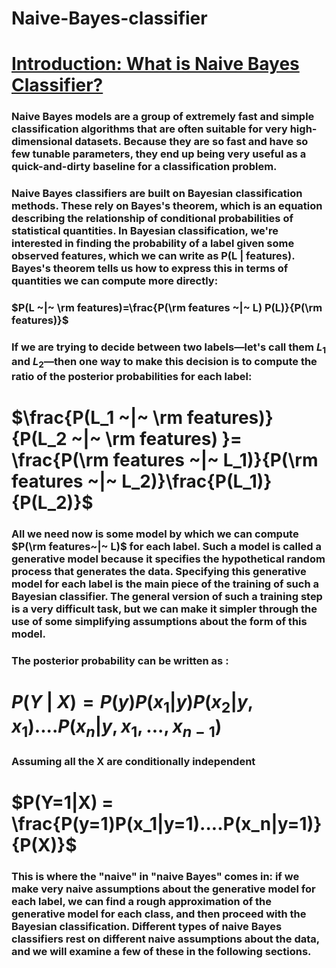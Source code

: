 # Naive-Bayes-classifier
# <b> <u>Introduction: What is Naive Bayes Classifier? </u></b>

### Naive Bayes models are a group of extremely fast and simple classification algorithms that are often suitable for very high-dimensional datasets. Because they are so fast and have so few tunable parameters, they end up being very useful as a quick-and-dirty baseline for a classification problem.


### Naive Bayes classifiers are built on Bayesian classification methods. These rely on Bayes's theorem, which is an equation describing the relationship of conditional probabilities of statistical quantities. In Bayesian classification, we're interested in finding the probability of a label given some observed features, which we can write as P(L | features). Bayes's theorem tells us how to express this in terms of quantities we can compute more directly:

### $P(L ~|~ \rm features)=\frac{P(\rm features ~|~ L) P(L)}{P(\rm features)}$

### If we are trying to decide between two labels—let's call them $L_1$ and $L_2$—then one way to make this decision is to compute the ratio of the posterior probabilities for each label:

# $\frac{P(L_1 ~|~ \rm features)}{P(L_2 ~|~ \rm features) }= \frac{P(\rm features ~|~ L_1)}{P(\rm features ~|~ L_2)}\frac{P(L_1)}{P(L_2)}$

### All we need now is some model by which we can compute $P(\rm features~|~ L)$ for each label. Such a model is called a generative model because it specifies the hypothetical random process that generates the data. Specifying this generative model for each label is the main piece of the training of such a Bayesian classifier. The general version of such a training step is a very difficult task, but we can make it simpler through the use of some simplifying assumptions about the form of this model.

### The posterior probability can be written as : 

# $P(Y ~|~X) = P(y)P(x_1|y)P(x_2|y,x_1)....P(x_n|y,x_1,...,x_{n-1})$

### Assuming all the X are conditionally independent
# $P(Y=1|X) = \frac{P(y=1)P(x_1|y=1)....P(x_n|y=1)}{P(X)}$

### This is where the "naive" in "naive Bayes" comes in: if we make very naive assumptions about the generative model for each label, we can find a rough approximation of the generative model for each class, and then proceed with the Bayesian classification. Different types of naive Bayes classifiers rest on different naive assumptions about the data, and we will examine a few of these in the following sections.
